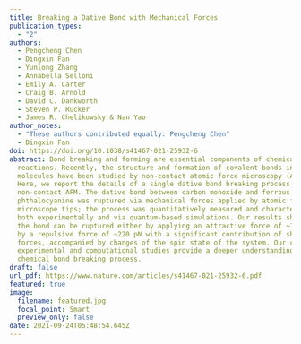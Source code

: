 ```yaml
---
title: Breaking a Dative Bond with Mechanical Forces
publication_types:
  - "2"
authors:
  - Pengcheng Chen
  - Dingxin Fan
  - Yunlong Zhang
  - Annabella Selloni
  - Emily A. Carter
  - Craig B. Arnold
  - David C. Dankworth
  - Steven P. Rucker
  - James R. Chelikowsky & Nan Yao
author_notes:
  - "These authors contributed equally: Pengcheng Chen"
  - Dingxin Fan
doi: https://doi.org/10.1038/s41467-021-25932-6
abstract: Bond breaking and forming are essential components of chemical
  reactions. Recently, the structure and formation of covalent bonds in single
  molecules have been studied by non-contact atomic force microscopy (AFM).
  Here, we report the details of a single dative bond breaking process using
  non-contact AFM. The dative bond between carbon monoxide and ferrous
  phthalocyanine was ruptured via mechanical forces applied by atomic force
  microscope tips; the process was quantitatively measured and characterized
  both experimentally and via quantum-based simulations. Our results show that
  the bond can be ruptured either by applying an attractive force of ~150 pN or
  by a repulsive force of ~220 pN with a significant contribution of shear
  forces, accompanied by changes of the spin state of the system. Our combined
  experimental and computational studies provide a deeper understanding of the
  chemical bond breaking process.
draft: false
url_pdf: https://www.nature.com/articles/s41467-021-25932-6.pdf
featured: true
image:
  filename: featured.jpg
  focal_point: Smart
  preview_only: false
date: 2021-09-24T05:48:54.645Z
---
```

